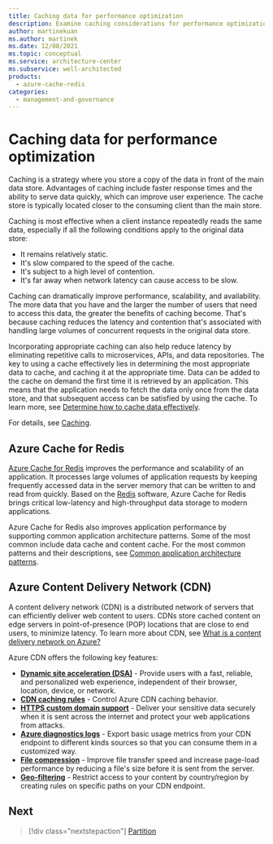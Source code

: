 ```yaml
---
title: Caching data for performance optimization
description: Examine caching considerations for performance optimization. Caching is a strategy where you store a copy of the data in front of the main data store.
author: martinekuan
ms.author: martinek
ms.date: 12/08/2021
ms.topic: conceptual
ms.service: architecture-center
ms.subservice: well-architected
products:
  - azure-cache-redis
categories:
  - management-and-governance
---
```


# Caching data for performance optimization

Caching is a strategy where you store a copy of the data in front of the main data store. Advantages of caching include faster response times and the ability to serve data quickly, which can improve user experience. The cache store is typically located closer to the consuming client than the main store.

Caching is most effective when a client instance repeatedly reads the same data, especially if all the following conditions apply to the original data store:

- It remains relatively static.
- It's slow compared to the speed of the cache.
- It's subject to a high level of contention.
- It's far away when network latency can cause access to be slow.

Caching can dramatically improve performance, scalability, and availability. The more data that you have and the larger the number of users that need to access this data, the greater the benefits of caching become. That's because caching reduces the latency and contention that's associated with handling large volumes of concurrent requests in the original data store.

Incorporating appropriate caching can also help reduce latency by eliminating repetitive calls to microservices, APIs, and data repositories. The key to using a cache effectively lies in determining the most appropriate data to cache, and caching it at the appropriate time. Data can be added to the cache on demand the first time it is retrieved by an application. This means that the application needs to fetch the data only once from the data store, and that subsequent access can be satisfied by using the cache. To learn more, see [Determine how to cache data effectively](/azure/architecture/best-practices/caching#determine-how-to-cache-data-effectively).

For details, see [Caching](/azure/architecture/best-practices/caching).

## Azure Cache for Redis

[Azure Cache for Redis](/azure/azure-cache-for-redis/cache-overview) improves the performance and scalability of an application. It processes large volumes of application requests by keeping frequently accessed data in the server memory that can be written to and read from quickly. Based on the [Redis](https://redis.io/) software, Azure Cache for Redis brings critical low-latency and high-throughput data storage to modern applications.

Azure Cache for Redis also improves application performance by supporting common application architecture patterns. Some of the most common include data cache and content cache. For the most common patterns and their descriptions, see [Common application architecture patterns](/azure/azure-cache-for-redis/cache-overview#key-scenarios).

## Azure Content Delivery Network (CDN)

A content delivery network (CDN) is a distributed network of servers that can efficiently deliver web content to users. CDNs store cached content on edge servers in point-of-presence (POP) locations that are close to end users, to minimize latency. To learn more about CDN, see [What is a content delivery network on Azure?](/azure/cdn/cdn-overview)

Azure CDN offers the following key features:

- [**Dynamic site acceleration (DSA)**](/azure/cdn/cdn-dynamic-site-acceleration) - Provide users with a fast, reliable, and personalized web experience, independent of their browser, location, device, or network.
- [**CDN caching rules**](/azure/cdn/cdn-caching-rules) - Control Azure CDN caching behavior.
- [**HTTPS custom domain support**](/azure/cdn/cdn-custom-ssl?tabs=option-1-default-enable-https-with-a-cdn-managed-certificate) - Deliver your sensitive data securely when it is sent across the internet and protect your web applications from attacks.
- [**Azure diagnostics logs**](/azure/cdn/cdn-azure-diagnostic-logs) - Export basic usage metrics from your CDN endpoint to different kinds sources so that you can consume them in a customized way.
- [**File compression**](/azure/cdn/cdn-improve-performance) - Improve file transfer speed and increase page-load performance by reducing a file's size before it is sent from the server.
- [**Geo-filtering**](/azure/cdn/cdn-restrict-access-by-country-region) - Restrict access to your content by country/region by creating rules on specific paths on your CDN endpoint.

## Next
> [!div class="nextstepaction"]
> [Partition](./optimize-partition.md)
